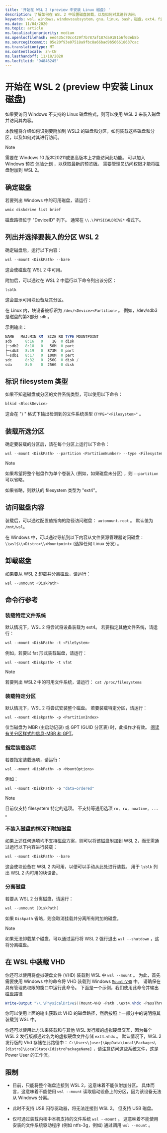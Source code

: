 ```yaml
---
title: '开始在 WSL 2 (preview 中安装 Linux 磁盘) '
description: 了解如何在 WSL 2 中设置磁盘装载，以及如何对其进行访问。
keywords: wsl，windows，windowssubsystem，gnu，linux，bash，磁盘，ext4，filesystem，装载
ms.date: 11/04/2020
ms.topic: article
ms.localizationpriority: medium
ms.openlocfilehash: eed435c70cc429f7b787af187da9181b6f03eb8b
ms.sourcegitcommit: 05e20f93e07518a9fbc8a66bad9b566618637cac
ms.translationtype: MT
ms.contentlocale: zh-CN
ms.lasthandoff: 11/18/2020
ms.locfileid: "94846245"
---
```

# <a name="get-started-mounting-a-linux-disk-in-wsl-2-preview"></a>开始在 WSL 2 (preview 中安装 Linux 磁盘) 

如果要访问 Windows 不支持的 Linux 磁盘格式，则可以使用 WSL 2 来装入磁盘并访问其内容。

本教程将介绍如何识别要附加到 WSL2 的磁盘和分区，如何装载这些磁盘和分区，以及如何对其进行访问。

> [!NOTE]
> 需要在 Windows 10 版本20211或更高版本上才能访问此功能。 可以加入 Windows 预览 [体验计划](https://insider.windows.com/) ，以获取最新的预览版。
> 需要管理员访问权限才能将磁盘附加到 WSL 2。

## <a name="identify-the-disk"></a>确定磁盘

若要列出 Windows 中的可用磁盘，请运行：

```powershell
wmic diskdrive list brief
```

磁盘路径位于 "DeviceID" 列下。 通常在 `\\.\PHYSICALDRIVE*` 格式下。

## <a name="list-and-select-the-partitions-to-mount-in-wsl-2"></a>列出并选择要装入的分区 WSL 2

确定磁盘后，运行以下内容：

```powershell
wsl --mount <DiskPath> --bare
```

这会使磁盘在 WSL 2 中可用。

附加后，可以通过在 WSL 2 中运行以下命令列出该分区：

```powershell
lsblk
```

这会显示可用块设备及其分区。

在 Linux 内，块设备被标识为  `/dev/<Device><Partition>` 。 例如，/dev/sdb3 是磁盘的第3部分 `sdb` 。

示例输出：

```powershell
NAME   MAJ:MIN RM  SIZE RO TYPE MOUNTPOINT
sdb      8:16   0    1G  0 disk
├─sdb2   8:18   0   50M  0 part
├─sdb3   8:19   0  873M  0 part
└─sdb1   8:17   0  100M  0 part
sdc      8:32   0  256G  0 disk /
sda      8:0    0  256G  0 disk
```

## <a name="identifying-the-filesystem-type"></a>标识 filesystem 类型

如果不知道磁盘或分区的文件系统类型，可以使用以下命令：

```powershell
blkid <BlockDevice>
```

这会在 ") " 格式下输出检测到的文件系统类型 (`TYPE="<Filesystem>"` 。

## <a name="mount-the-selected-partitions"></a>装载所选分区

确定要装载的分区后，请在每个分区上运行以下命令： 

```powershell
wsl --mount <DiskPath> --partition <PartitionNumber> --type <Filesystem>
```

> [!NOTE]
> 如果希望将整个磁盘作为单个卷装入 (例如，如果磁盘未分区) ，则 `--partition` 可以省略。
> 
> 如果省略，则默认的 filesystem 类型为 "ext4"。

## <a name="access-the-disk-content"></a>访问磁盘内容

装载后，可以通过配置值指向的路径访问磁盘： `automount.root` 。 默认值为 `/mnt/wsl`。

在 Windows 中，可以通过导航到以下内容从文件资源管理器访问磁盘： `\\wsl$\\<Distro>\\<Mountpoint>` (选择任何 Linux 分发) 。

## <a name="unmount-the-disk"></a>卸载磁盘

如果要从 WSL 2 卸载并分离磁盘，请运行：

```powershell
wsl --unmount <DiskPath>
```

## <a name="command-line-reference"></a>命令行参考

### <a name="mounting-a-specific-filesystem"></a>装载特定文件系统

默认情况下，WSL 2 将尝试将设备装载为 ext4。 若要指定其他文件系统，请运行：

```powershell
wsl --mount <DiskPath> -t <FileSystem>
```

例如，若要以 fat 形式装载磁盘，请运行：

```
wsl --mount <Diskpath> -t vfat
```

> [!NOTE]
> 若要列出 WSL2 中的可用文件系统，请运行： `cat /proc/filesystems`

### <a name="mounting-a-specific-partition"></a>装载特定分区

默认情况下，WSL 2 将尝试安装整个磁盘。 若要装载特定分区，请运行：

```
wsl --mount <Diskpath> -p <PartitionIndex>
```

仅当磁盘为 MBR (主启动记录) 或 GPT (GUID 分区表) 时，此操作才有效。 [阅读有关分区样式的信息-MBR 和 GPT](/windows-server/storage/disk-management/initialize-new-disks#about-partition-styles---gpt-and-mbr)。

### <a name="specifying-mount-options"></a>指定装载选项

若要指定装载选项，请运行：

```powershell
wsl --mount <DiskPath> -o <MountOptions>
```

例如：

```powershell
wsl --mount <DiskPath> -o "data=ordered"
```

> [!NOTE]
> 目前仅支持 filesystem 特定的选项。 不支持等通用选项 `ro, rw, noatime, ...` 。

### <a name="attaching-the-disk-without-mounting-it"></a>不装入磁盘的情况下附加磁盘

如果上述任何选项均不支持磁盘方案，则可以将该磁盘附加到 WSL 2，而无需通过运行以下内容进行装载：

```powershell
wsl --mount <DiskPath> --bare
```

这会使块设备在 WSL 2 内可用，以便可以手动从此处进行装载。 用于 `lsblk` 列出 WSL 2 内可用的块设备。

### <a name="detaching-a-disk"></a>分离磁盘

若要从 WSL 2 分离磁盘，请运行：

```powershell
wsl --unmount [DiskPath]
```

如果 `Diskpath` 省略，则会取消挂载并分离所有附加的磁盘。

> [!NOTE]
> 如果无法卸载某个磁盘，可以通过运行将 WSL 2 强行退出 `wsl --shutdown` ，这将分离磁盘。

## <a name="mount-a-vhd-in-wsl"></a>在 WSL 中装载 VHD

你还可以使用将虚拟硬盘文件 (VHD) 装载到 WSL 中 `wsl --mount` 。 为此，首先需要使用 Windows 中的命令将 VHD 装载到 Windows [`Mount-VHD`](https://docs.microsoft.com/powershell/module/hyper-v/mount-vhd) 中。 请确保在具有管理员权限的窗口中运行此命令。 下面是一个示例，我们使用此命令并输出磁盘路径 

```powershell
Write-Output "\\.\PhysicalDrive$((Mount-VHD -Path .\ext4.vhdx -PassThru | Get-Disk).Number)"
```

你可以使用上面的输出获取此 VHD 的磁盘路径，然后按照上一部分中的说明将其装载到 WSL 中。

你还可以使用此方法来装载和与其他 WSL 发行版的虚拟硬盘交互，因为每个 WSL 2 发行版都通过名为的虚拟硬盘文件存储 `ext4.vhdx` 。 默认情况下，WSL 2 发行版的 Vhd 存储在此路径中： `C:\Users\[user]\AppData\Local\Packages\[distro]\LocalState\[distroPackageName]` ，请注意访问这些系统文件，这是 Power User 的工作流。

## <a name="limitations"></a>限制

- 目前，只能将整个磁盘连接到 WSL 2，这意味着不能仅附加分区。 具体而言，这意味着不能使用 `wsl --mount` 读取启动设备上的分区，因为该设备无法从 Windows 分离。

- 此时不支持 USB 闪存驱动器，将无法连接到 WSL 2。 但支持 USB 磁盘。

- 仅可通过装载内核中本机支持的文件系统 `wsl --mount` 。 这意味着不能使用安装的文件系统驱动程序 (例如 ntfs-3g，例如) 通过调用 `wsl --mount` 。
